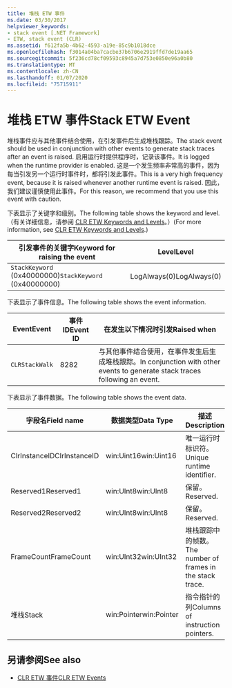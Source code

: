 ```yaml
---
title: 堆栈 ETW 事件
ms.date: 03/30/2017
helpviewer_keywords:
- stack event [.NET Framework]
- ETW, stack event (CLR)
ms.assetid: f612fa5b-4b62-4593-a19e-85c9b1018dce
ms.openlocfilehash: f3014a04ba7cacbe37b6706e2919ffd7de19aa65
ms.sourcegitcommit: 5f236cd78cf09593c8945a7d753e0850e96a0b80
ms.translationtype: MT
ms.contentlocale: zh-CN
ms.lasthandoff: 01/07/2020
ms.locfileid: "75715911"
---
```

# <a name="stack-etw-event"></a><span data-ttu-id="e7fc4-102">堆栈 ETW 事件</span><span class="sxs-lookup"><span data-stu-id="e7fc4-102">Stack ETW Event</span></span>
<span data-ttu-id="e7fc4-103">堆栈事件应与其他事件结合使用，在引发事件后生成堆栈跟踪。</span><span class="sxs-lookup"><span data-stu-id="e7fc4-103">The stack event should be used in conjunction with other events to generate stack traces after an event is raised.</span></span> <span data-ttu-id="e7fc4-104">启用运行时提供程序时，记录该事件。</span><span class="sxs-lookup"><span data-stu-id="e7fc4-104">It is logged when the runtime provider is enabled.</span></span> <span data-ttu-id="e7fc4-105">这是一个发生频率非常高的事件，因为每当引发另一个运行时事件时，都将引发此事件。</span><span class="sxs-lookup"><span data-stu-id="e7fc4-105">This is a very high frequency event, because it is raised whenever another runtime event is raised.</span></span> <span data-ttu-id="e7fc4-106">因此，我们建议谨慎使用此事件。</span><span class="sxs-lookup"><span data-stu-id="e7fc4-106">For this reason, we recommend that you use this event with caution.</span></span>  
  
 <span data-ttu-id="e7fc4-107">下表显示了关键字和级别。</span><span class="sxs-lookup"><span data-stu-id="e7fc4-107">The following table shows the keyword and level.</span></span> <span data-ttu-id="e7fc4-108">（有关详细信息，请参阅 [CLR ETW Keywords and Levels](clr-etw-keywords-and-levels.md)。）</span><span class="sxs-lookup"><span data-stu-id="e7fc4-108">(For more information, see [CLR ETW Keywords and Levels](clr-etw-keywords-and-levels.md).)</span></span>  
  
|<span data-ttu-id="e7fc4-109">引发事件的关键字</span><span class="sxs-lookup"><span data-stu-id="e7fc4-109">Keyword for raising the event</span></span>|<span data-ttu-id="e7fc4-110">Level</span><span class="sxs-lookup"><span data-stu-id="e7fc4-110">Level</span></span>|  
|-----------------------------------|-----------|  
|<span data-ttu-id="e7fc4-111">`StackKeyword` (0x40000000)</span><span class="sxs-lookup"><span data-stu-id="e7fc4-111">`StackKeyword` (0x40000000)</span></span>|<span data-ttu-id="e7fc4-112">LogAlways(0)</span><span class="sxs-lookup"><span data-stu-id="e7fc4-112">LogAlways(0)</span></span>|  
  
 <span data-ttu-id="e7fc4-113">下表显示了事件信息。</span><span class="sxs-lookup"><span data-stu-id="e7fc4-113">The following table shows the event information.</span></span>  
  
|<span data-ttu-id="e7fc4-114">Event</span><span class="sxs-lookup"><span data-stu-id="e7fc4-114">Event</span></span>|<span data-ttu-id="e7fc4-115">事件 ID</span><span class="sxs-lookup"><span data-stu-id="e7fc4-115">Event ID</span></span>|<span data-ttu-id="e7fc4-116">在发生以下情况时引发</span><span class="sxs-lookup"><span data-stu-id="e7fc4-116">Raised when</span></span>|  
|-----------|--------------|-----------------|  
|`CLRStackWalk`|<span data-ttu-id="e7fc4-117">82</span><span class="sxs-lookup"><span data-stu-id="e7fc4-117">82</span></span>|<span data-ttu-id="e7fc4-118">与其他事件结合使用，在事件发生后生成堆栈跟踪。</span><span class="sxs-lookup"><span data-stu-id="e7fc4-118">In conjunction with other events to generate stack traces following an event.</span></span>|  
  
 <span data-ttu-id="e7fc4-119">下表显示了事件数据。</span><span class="sxs-lookup"><span data-stu-id="e7fc4-119">The following table shows the event data.</span></span>  
  
|<span data-ttu-id="e7fc4-120">字段名</span><span class="sxs-lookup"><span data-stu-id="e7fc4-120">Field name</span></span>|<span data-ttu-id="e7fc4-121">数据类型</span><span class="sxs-lookup"><span data-stu-id="e7fc4-121">Data Type</span></span>|<span data-ttu-id="e7fc4-122">描述</span><span class="sxs-lookup"><span data-stu-id="e7fc4-122">Description</span></span>|  
|----------------|---------------|-----------------|  
|<span data-ttu-id="e7fc4-123">ClrInstanceID</span><span class="sxs-lookup"><span data-stu-id="e7fc4-123">ClrInstanceID</span></span>|<span data-ttu-id="e7fc4-124">win:Uint16</span><span class="sxs-lookup"><span data-stu-id="e7fc4-124">win:Uint16</span></span>|<span data-ttu-id="e7fc4-125">唯一运行时标识符。</span><span class="sxs-lookup"><span data-stu-id="e7fc4-125">Unique runtime identifier.</span></span>|  
|<span data-ttu-id="e7fc4-126">Reserved1</span><span class="sxs-lookup"><span data-stu-id="e7fc4-126">Reserved1</span></span>|<span data-ttu-id="e7fc4-127">win:UInt8</span><span class="sxs-lookup"><span data-stu-id="e7fc4-127">win:UInt8</span></span>|<span data-ttu-id="e7fc4-128">保留。</span><span class="sxs-lookup"><span data-stu-id="e7fc4-128">Reserved.</span></span>|  
|<span data-ttu-id="e7fc4-129">Reserved2</span><span class="sxs-lookup"><span data-stu-id="e7fc4-129">Reserved2</span></span>|<span data-ttu-id="e7fc4-130">win:UInt8</span><span class="sxs-lookup"><span data-stu-id="e7fc4-130">win:UInt8</span></span>|<span data-ttu-id="e7fc4-131">保留。</span><span class="sxs-lookup"><span data-stu-id="e7fc4-131">Reserved.</span></span>|  
|<span data-ttu-id="e7fc4-132">FrameCount</span><span class="sxs-lookup"><span data-stu-id="e7fc4-132">FrameCount</span></span>|<span data-ttu-id="e7fc4-133">win:UInt32</span><span class="sxs-lookup"><span data-stu-id="e7fc4-133">win:UInt32</span></span>|<span data-ttu-id="e7fc4-134">堆栈跟踪中的帧数。</span><span class="sxs-lookup"><span data-stu-id="e7fc4-134">The number of frames in the stack trace.</span></span>|  
|<span data-ttu-id="e7fc4-135">堆栈</span><span class="sxs-lookup"><span data-stu-id="e7fc4-135">Stack</span></span>|<span data-ttu-id="e7fc4-136">win:Pointer</span><span class="sxs-lookup"><span data-stu-id="e7fc4-136">win:Pointer</span></span>|<span data-ttu-id="e7fc4-137">指令指针的列</span><span class="sxs-lookup"><span data-stu-id="e7fc4-137">Columns of instruction pointers.</span></span>|  
  
## <a name="see-also"></a><span data-ttu-id="e7fc4-138">另请参阅</span><span class="sxs-lookup"><span data-stu-id="e7fc4-138">See also</span></span>

- [<span data-ttu-id="e7fc4-139">CLR ETW 事件</span><span class="sxs-lookup"><span data-stu-id="e7fc4-139">CLR ETW Events</span></span>](clr-etw-events.md)
